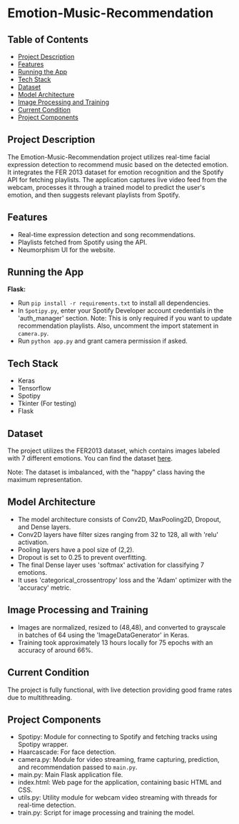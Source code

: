 # Emotion-Music-Recommendation

## Table of Contents
- [Project Description](#project-description)
- [Features](#features)
- [Running the App](#running-the-app)
- [Tech Stack](#tech-stack)
- [Dataset](#dataset)
- [Model Architecture](#model-architecture)
- [Image Processing and Training](#image-processing-and-training)
- [Current Condition](#current-condition)
- [Project Components](#project-components)

## Project Description
The Emotion-Music-Recommendation project utilizes real-time facial expression detection to recommend music based on the detected emotion. It integrates the FER 2013 dataset for emotion recognition and the Spotify API for fetching playlists. The application captures live video feed from the webcam, processes it through a trained model to predict the user's emotion, and then suggests relevant playlists from Spotify.

## Features
- Real-time expression detection and song recommendations.
- Playlists fetched from Spotify using the API.
- Neumorphism UI for the website.

## Running the App
**Flask:**
- Run `pip install -r requirements.txt` to install all dependencies.
- In `Spotipy.py`, enter your Spotify Developer account credentials in the 'auth_manager' section. Note: This is only required if you want to update recommendation playlists. Also, uncomment the import statement in `camera.py`.
- Run `python app.py` and grant camera permission if asked.

## Tech Stack
- Keras
- Tensorflow
- Spotipy
- Tkinter (For testing)
- Flask

## Dataset
The project utilizes the FER2013 dataset, which contains images labeled with 7 different emotions. You can find the dataset [here](https://www.kaggle.com/msambare/fer2013).

Note: The dataset is imbalanced, with the "happy" class having the maximum representation.

## Model Architecture
- The model architecture consists of Conv2D, MaxPooling2D, Dropout, and Dense layers.
- Conv2D layers have filter sizes ranging from 32 to 128, all with 'relu' activation.
- Pooling layers have a pool size of (2,2).
- Dropout is set to 0.25 to prevent overfitting.
- The final Dense layer uses 'softmax' activation for classifying 7 emotions.
- It uses 'categorical_crossentropy' loss and the 'Adam' optimizer with the 'accuracy' metric.

## Image Processing and Training
- Images are normalized, resized to (48,48), and converted to grayscale in batches of 64 using the 'ImageDataGenerator' in Keras.
- Training took approximately 13 hours locally for 75 epochs with an accuracy of around 66%.

## Current Condition
The project is fully functional, with live detection providing good frame rates due to multithreading.

## Project Components
- Spotipy: Module for connecting to Spotify and fetching tracks using Spotipy wrapper.
- Haarcascade: For face detection.
- camera.py: Module for video streaming, frame capturing, prediction, and recommendation passed to `main.py`.
- main.py: Main Flask application file.
- index.html: Web page for the application, containing basic HTML and CSS.
- utils.py: Utility module for webcam video streaming with threads for real-time detection.
- train.py: Script for image processing and training the model.
